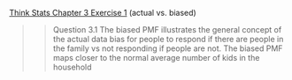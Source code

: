 [Think Stats Chapter 3 Exercise 1](http://greenteapress.com/thinkstats2/html/thinkstats2004.html#toc31) (actual vs. biased)

>> Question 3.1 The biased PMF illustrates the general concept of the actual data bias for people to 
respond if there are people in the family vs not responding if people are not.  The biased
PMF maps closer to the normal average number of kids in the household
